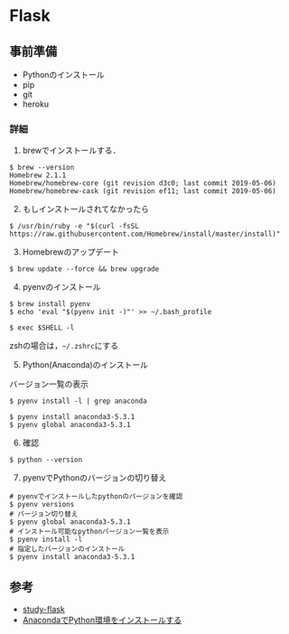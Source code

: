 # Flask
## 事前準備
- Pythonのインストール
- pip
- git
- heroku

### 詳細
1. brewでインストールする．

```shell
$ brew --version
Homebrew 2.1.1
Homebrew/homebrew-core (git revision d3c0; last commit 2019-05-06)
Homebrew/homebrew-cask (git revision ef11; last commit 2019-05-06)
```

2. もしインストールされてなかったら

```shell
$ /usr/bin/ruby -e "$(curl -fsSL https://raw.githubusercontent.com/Homebrew/install/master/install)"
```

3. Homebrewのアップデート

```shell
$ brew update --force && brew upgrade
```

4. pyenvのインストール

```shell
$ brew install pyenv
$ echo 'eval "$(pyenv init -)"' >> ~/.bash_profile

$ exec $SHELL -l
```

zshの場合は，`~/.zshrc`にする

5. Python(Anaconda)のインストール

バージョン一覧の表示
```shell
$ pyenv install -l | grep anaconda
```

```shell
$ pyenv install anaconda3-5.3.1
$ pyenv global anaconda3-5.3.1
```

6. 確認
```shell
$ python --version
```

7. pyenvでPythonのバージョンの切り替え
```shell
# pyenvでインストールしたpythonのバージョンを確認
$ pyenv versions
# バージョン切り替え
$ pyenv global anaconda3-5.3.1
# インストール可能なpythonバージョン一覧を表示
$ pyenv install -l
# 指定したバージョンのインストール
$ pyenv install anaconda3-5.3.1
```

## 参考
- [study-flask](https://study-flask.readthedocs.io/ja/latest/index.html)
- [AnacondaでPython環境をインストールする](https://qiita.com/t2y/items/2a3eb58103e85d8064b6)
